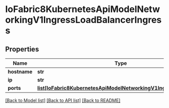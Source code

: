 # IoFabric8KubernetesApiModelNetworkingV1IngressLoadBalancerIngress

## Properties
Name | Type | Description | Notes
------------ | ------------- | ------------- | -------------
**hostname** | **str** |  | [optional] 
**ip** | **str** |  | [optional] 
**ports** | [**list[IoFabric8KubernetesApiModelNetworkingV1IngressPortStatus]**](IoFabric8KubernetesApiModelNetworkingV1IngressPortStatus.md) |  | [optional] 

[[Back to Model list]](../README.md#documentation-for-models) [[Back to API list]](../README.md#documentation-for-api-endpoints) [[Back to README]](../README.md)


